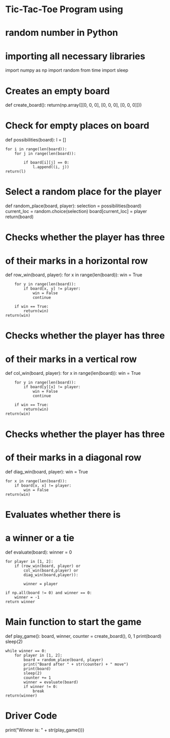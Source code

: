 # Tic-Tac-Toe Program using 
# random number in Python 

# importing all necessary libraries 
import numpy as np 
import random 
from time import sleep 

# Creates an empty board 
def create_board(): 
	return(np.array([[0, 0, 0], 
					[0, 0, 0], 
					[0, 0, 0]])) 

# Check for empty places on board 
def possibilities(board): 
	l = [] 
	
	for i in range(len(board)): 
		for j in range(len(board)): 
			
			if board[i][j] == 0: 
				l.append((i, j)) 
	return(l) 

# Select a random place for the player 
def random_place(board, player): 
	selection = possibilities(board) 
	current_loc = random.choice(selection) 
	board[current_loc] = player 
	return(board) 

# Checks whether the player has three 
# of their marks in a horizontal row 
def row_win(board, player): 
	for x in range(len(board)): 
		win = True
		
		for y in range(len(board)): 
			if board[x, y] != player: 
				win = False
				continue
				
		if win == True: 
			return(win) 
	return(win) 

# Checks whether the player has three 
# of their marks in a vertical row 
def col_win(board, player): 
	for x in range(len(board)): 
		win = True
		
		for y in range(len(board)): 
			if board[y][x] != player: 
				win = False
				continue
				
		if win == True: 
			return(win) 
	return(win) 

# Checks whether the player has three 
# of their marks in a diagonal row 
def diag_win(board, player): 
	win = True
	
	for x in range(len(board)): 
		if board[x, x] != player: 
			win = False
	return(win) 

# Evaluates whether there is 
# a winner or a tie 
def evaluate(board): 
	winner = 0
	
	for player in [1, 2]: 
		if (row_win(board, player) or
			col_win(board,player) or
			diag_win(board,player)): 
				
			winner = player 
			
	if np.all(board != 0) and winner == 0: 
		winner = -1
	return winner 

# Main function to start the game 
def play_game(): 
	board, winner, counter = create_board(), 0, 1
	print(board) 
	sleep(2) 
	
	while winner == 0: 
		for player in [1, 2]: 
			board = random_place(board, player) 
			print("Board after " + str(counter) + " move") 
			print(board) 
			sleep(2) 
			counter += 1
			winner = evaluate(board) 
			if winner != 0: 
				break
	return(winner) 

# Driver Code 
print("Winner is: " + str(play_game())) 

